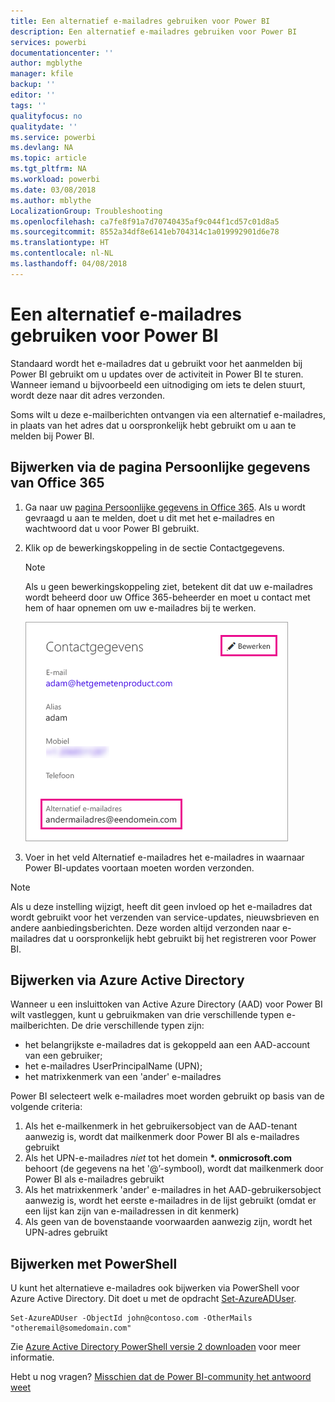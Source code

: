 ```yaml
---
title: Een alternatief e-mailadres gebruiken voor Power BI
description: Een alternatief e-mailadres gebruiken voor Power BI
services: powerbi
documentationcenter: ''
author: mgblythe
manager: kfile
backup: ''
editor: ''
tags: ''
qualityfocus: no
qualitydate: ''
ms.service: powerbi
ms.devlang: NA
ms.topic: article
ms.tgt_pltfrm: NA
ms.workload: powerbi
ms.date: 03/08/2018
ms.author: mblythe
LocalizationGroup: Troubleshooting
ms.openlocfilehash: ca7fe8f91a7d70740435af9c044f1cd57c01d8a5
ms.sourcegitcommit: 8552a34df8e6141eb704314c1a019992901d6e78
ms.translationtype: HT
ms.contentlocale: nl-NL
ms.lasthandoff: 04/08/2018
---
```

# <a name="using-an-alternate-email-address"></a>Een alternatief e-mailadres gebruiken voor Power BI
Standaard wordt het e-mailadres dat u gebruikt voor het aanmelden bij Power BI gebruikt om u updates over de activiteit in Power BI te sturen.  Wanneer iemand u bijvoorbeeld een uitnodiging om iets te delen stuurt, wordt deze naar dit adres verzonden.

Soms wilt u deze e-mailberichten ontvangen via een alternatief e-mailadres, in plaats van het adres dat u oorspronkelijk hebt gebruikt om u aan te melden bij Power BI.

## <a name="updating-through-office-365-personal-info-page"></a>Bijwerken via de pagina Persoonlijke gegevens van Office 365
1. Ga naar uw [pagina Persoonlijke gegevens in Office 365](https://portal.office.com/account/#personalinfo).  Als u wordt gevraagd u aan te melden, doet u dit met het e-mailadres en wachtwoord dat u voor Power BI gebruikt.
2. Klik op de bewerkingskoppeling in de sectie Contactgegevens.  
   
   > [!NOTE]
   > Als u geen bewerkingskoppeling ziet, betekent dit dat uw e-mailadres wordt beheerd door uw Office 365-beheerder en moet u contact met hem of haar opnemen om uw e-mailadres bij te werken.
   > 
   > 
   
   ![](media/service-admin-alternate-email-address-for-power-bi/contact-details.png)
3. Voer in het veld Alternatief e-mailadres het e-mailadres in waarnaar Power BI-updates voortaan moeten worden verzonden.

> [!NOTE]
> Als u deze instelling wijzigt, heeft dit geen invloed op het e-mailadres dat wordt gebruikt voor het verzenden van service-updates, nieuwsbrieven en andere aanbiedingsberichten.  Deze worden altijd verzonden naar e-mailadres dat u oorspronkelijk hebt gebruikt bij het registreren voor Power BI.
> 
> 

## <a name="updating-through-azure-active-directory"></a>Bijwerken via Azure Active Directory
Wanneer u een insluittoken van Active Azure Directory (AAD) voor Power BI wilt vastleggen, kunt u gebruikmaken van drie verschillende typen e-mailberichten. De drie verschillende typen zijn:

* het belangrijkste e-mailadres dat is gekoppeld aan een AAD-account van een gebruiker;
* het e-mailadres UserPrincipalName (UPN);
* het matrixkenmerk van een 'ander' e-mailadres

Power BI selecteert welk e-mailadres moet worden gebruikt op basis van de volgende criteria:
1.  Als het e-mailkenmerk in het gebruikersobject van de AAD-tenant aanwezig is, wordt dat mailkenmerk door Power BI als e-mailadres gebruikt
2.  Als het UPN-e-mailadres *niet* tot het domein  **\*. onmicrosoft.com** behoort (de gegevens na het '\@’-symbool), wordt dat mailkenmerk door Power BI als e-mailadres gebruikt
3.  Als het matrixkenmerk 'ander' e-mailadres in het AAD-gebruikersobject aanwezig is, wordt het eerste e-mailadres in de lijst gebruikt (omdat er een lijst kan zijn van e-mailadressen in dit kenmerk)
4. Als geen van de bovenstaande voorwaarden aanwezig zijn, wordt het UPN-adres gebruikt

## <a name="updating-with-powershell"></a>Bijwerken met PowerShell
U kunt het alternatieve e-mailadres ook bijwerken via PowerShell voor Azure Active Directory. Dit doet u met de opdracht [Set-AzureADUser](https://docs.microsoft.com/powershell/module/azuread/set-azureaduser).

```
Set-AzureADUser -ObjectId john@contoso.com -OtherMails "otheremail@somedomain.com"
```

Zie [Azure Active Directory PowerShell versie 2 downloaden](https://docs.microsoft.com/powershell/azure/active-directory/install-adv2) voor meer informatie.

Hebt u nog vragen? [Misschien dat de Power BI-community het antwoord weet](http://community.powerbi.com/)

